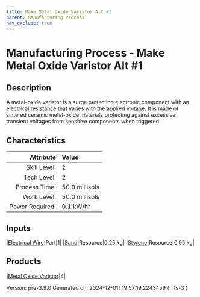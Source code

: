 ```yaml
---
title: Make Metal Oxide Varistor Alt #1
parent: Manufacturing Process
nav_exclude: true
---
```

# Manufacturing Process - Make Metal Oxide Varistor Alt #1

## Description
 A metal-oxide varistor is a surge protecting electronic component with an &#10;&#9;&#9;&#9;electrical resistance that varies with the applied voltage. It is made of sintered ceramic&#10;&#9;&#9;&#9;metal-oxide materials protecting against excessive transient voltages from sensitive components &#10;&#9;&#9;&#9;when triggered.&#10;&#9;&#9;

## Characteristics

| Attribute      | Value |
|--------:|:------|
|Skill Level:|2|
|Tech Level:|2|
|Process Time:|50.0 millisols|
|Work Level:|50.0 millisols|
|Power Required:|0.1 kW/hr|

## Inputs

|[Electrical Wire](../part/electrical-wire.html)|Part|1|
|[Sand](../resource/sand.html)|Resource|0.25 kg|
|[Styrene](../resource/styrene.html)|Resource|0.05 kg|

## Products

|[Metal Oxide Varistor](../part/metal-oxide-varistor.html)|4|


Version: pre-3.9.0 Generated on: 2024-12-01T19:57:19.2243459
{: .fs-3 }

